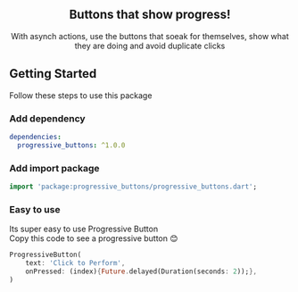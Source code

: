 

<h2 align="center">Buttons that show progress!</h2>

<p align="center">
With asynch actions, use the buttons that soeak for themselves, show what they are doing and avoid duplicate clicks
   <br>
</p>




## Getting Started
Follow these steps to use this package

### Add dependency

```yaml
dependencies:
  progressive_buttons: ^1.0.0
```

### Add import package

```dart
import 'package:progressive_buttons/progressive_buttons.dart';
```

### Easy to use
Its super easy to use Progressive Button<br>
Copy this code to see a progressive button 😊

```dart
ProgressiveButton(
    text: 'Click to Perform',
    onPressed: (index){Future.delayed(Duration(seconds: 2));},
)
```
